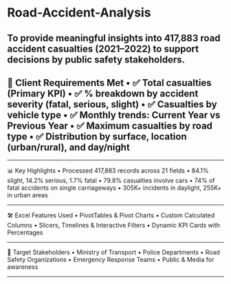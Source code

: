 # Road-Accident-Analysis
To provide meaningful insights into 417,883 road accident casualties (2021–2022) to support decisions by public safety stakeholders.
---
🧾 Client Requirements Met
•	✅ Total casualties (Primary KPI)
•	✅ % breakdown by accident severity (fatal, serious, slight)
•	✅ Casualties by vehicle type
•	✅ Monthly trends: Current Year vs Previous Year
•	✅ Maximum casualties by road type
•	✅ Distribution by surface, location (urban/rural), and day/night
---
________________________________________
📊 Key Highlights
•	Processed 417,883 records across 21 fields
•	84.1% slight, 14.2% serious, 1.7% fatal
•	79.8% casualties involve cars
•	74% of fatal accidents on single carriageways
•	305K+ incidents in daylight, 255K+ in urban areas
________________________________________
🛠️ Excel Features Used
•	PivotTables & Pivot Charts
•	Custom Calculated Columns
•	Slicers, Timelines & Interactive Filters
•	Dynamic KPI Cards with Percentages
________________________________________
👥 Target Stakeholders
•	Ministry of Transport
•	Police Departments
•	Road Safety Organizations
•	Emergency Response Teams
•	Public & Media for awareness
________________________________________

